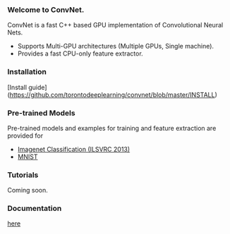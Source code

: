 ### Welcome to ConvNet.
ConvNet is a fast C++ based GPU implementation of Convolutional Neural Nets.
- Supports Multi-GPU architectures (Multiple GPUs, Single machine).
- Provides a fast CPU-only feature extractor.

### Installation
[Install guide] (https://github.com/torontodeeplearning/convnet/blob/master/INSTALL)

### Pre-trained Models
Pre-trained models and examples for training and feature extraction are provided for
- [Imagenet Classification (ILSVRC 2013)](https://github.com/torontodeeplearning/convnet/tree/master/examples/imagenet)
- [MNIST](https://github.com/torontodeeplearning/convnet/tree/master/examples/mnist)

### Tutorials
Coming soon.

### Documentation
[here](http://torontodeeplearning.github.io/convnet/docs)
